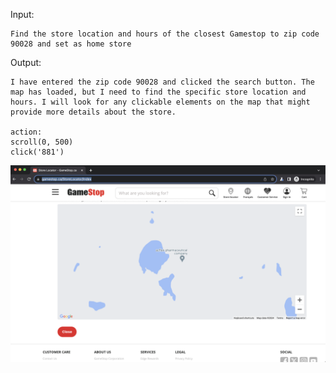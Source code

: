 
Input:

```
Find the store location and hours of the closest Gamestop to zip code 90028 and set as home store
```

Output:

```
I have entered the zip code 90028 and clicked the search button. The map has loaded, but I need to find the specific store location and hours. I will look for any clickable elements on the map that might provide more details about the store.

action:
scroll(0, 500)
click('881')
```

![storelocator](./gamestop-storelocator.png)
